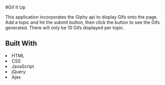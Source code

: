 #Gif It Up

This application incorporates the Giphy api to display Gifs onto the page. Add a topic and hit the submit button, then click the button to see the Gifs generated. There will only be 10 Gifs displayed per topic.

<h2>Built With</h2>
<li>HTML</li>
<li>CSS</li>
<li>JavaScript</li>
<li>jQuery</li>
<li>Ajax</li>
